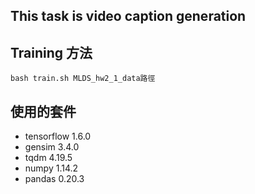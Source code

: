 ## This task is video caption generation

## Training 方法
```bash train.sh MLDS_hw2_1_data路徑```

## 使用的套件
- tensorflow 1.6.0
- gensim 3.4.0
- tqdm 4.19.5
- numpy 1.14.2
- pandas 0.20.3
